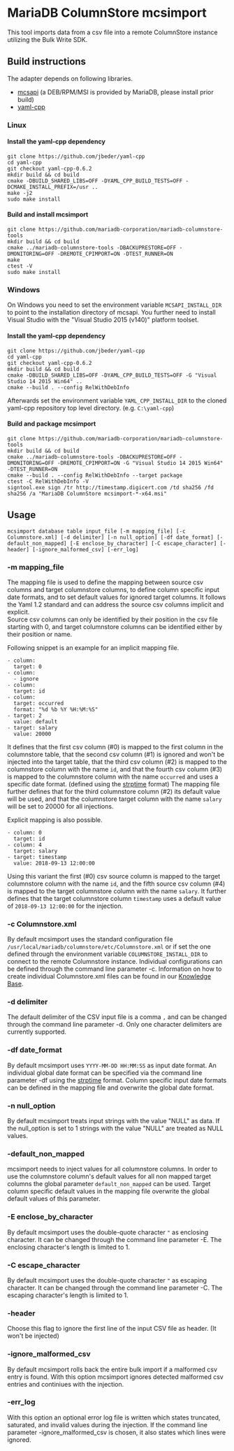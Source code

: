 # MariaDB ColumnStore mcsimport

This tool imports data from a csv file into a remote ColumnStore instance utilizing the Bulk Write SDK.

## Build instructions

The adapter depends on following libraries.

* [mcsapi] (a DEB/RPM/MSI is provided by MariaDB, please install prior build)
* [yaml-cpp]

### Linux

#### Install the yaml-cpp dependency
```shell
git clone https://github.com/jbeder/yaml-cpp
cd yaml-cpp
git checkout yaml-cpp-0.6.2
mkdir build && cd build
cmake -DBUILD_SHARED_LIBS=OFF -DYAML_CPP_BUILD_TESTS=OFF -DCMAKE_INSTALL_PREFIX=/usr ..
make -j2
sudo make install
```

#### Build and install mcsimport
```shell
git clone https://github.com/mariadb-corporation/mariadb-columnstore-tools
mkdir build && cd build
cmake ../mariadb-columnstore-tools -DBACKUPRESTORE=OFF -DMONITORING=OFF -DREMOTE_CPIMPORT=ON -DTEST_RUNNER=ON
make
ctest -V
sudo make install
```

### Windows
On Windows you need to set the environment variable `MCSAPI_INSTALL_DIR` to point to the installation directory of mcsapi. You further need to install Visual Studio with the "Visual Studio 2015 (v140)" platform toolset.

#### Install the yaml-cpp dependency
```shell
git clone https://github.com/jbeder/yaml-cpp
cd yaml-cpp
git checkout yaml-cpp-0.6.2
mkdir build && cd build
cmake -DBUILD_SHARED_LIBS=OFF -DYAML_CPP_BUILD_TESTS=OFF -G "Visual Studio 14 2015 Win64" ..
cmake --build . --config RelWithDebInfo
```

Afterwards set the environment variable `YAML_CPP_INSTALL_DIR` to the cloned yaml-cpp repository top level directory. (e.g. `C:\yaml-cpp`) 

#### Build and package mcsimport
```shell
git clone https://github.com/mariadb-corporation/mariadb-columnstore-tools
mkdir build && cd build
cmake ../mariadb-columnstore-tools -DBACKUPRESTORE=OFF -DMONITORING=OFF -DREMOTE_CPIMPORT=ON -G "Visual Studio 14 2015 Win64" -DTEST_RUNNER=ON
cmake --build . --config RelWithDebInfo --target package
ctest -C RelWithDebInfo -V
signtool.exe sign /tr http://timestamp.digicert.com /td sha256 /fd sha256 /a "MariaDB ColumnStore mcsimport-*-x64.msi"
```

## Usage
```shell
mcsimport database table input_file [-m mapping_file] [-c Columnstore.xml] [-d delimiter] [-n null_option] [-df date_format] [-default_non_mapped] [-E enclose_by_character] [-C escape_character] [-header] [-ignore_malformed_csv] [-err_log]
```

### -m mapping_file
The mapping file is used to define the mapping between source csv columns and target columnstore columns, to define column specific input date formats, and to set default values for ignored target columns. It follows the Yaml 1.2 standard and can address the source csv columns implicit and explicit.  
Source csv columns can only be identified by their position in the csv file starting with 0, and target columnstore columns can be identified either by their position or name.

Following snippet is an example for an implicit mapping file.
```
- column:
  target: 0
- column:
  - ignore
- column:
  target: id
- column:
  target: occurred
  format: "%d %b %Y %H:%M:%S"
- target: 2
  value: default
- target: salary
  value: 20000
```
It defines that the first csv column (#0) is mapped to the first column in the columnstore table, that the second csv column (#1) is ignored and won't be injected into the target table, that the third csv column (#2) is mapped to the columnstore column with the name `id`, and that the fourth csv column (#3) is mapped to the columnstore column with the name `occurred` and uses a specific date format. (defined using the [strptime] format)
The mapping file further defines that for the third columnstore column (#2) its default value will be used, and that the columnstore target column with the name `salary` will be set to 20000 for all injections. 


Explicit mapping is also possible.
```
- column: 0
  target: id
- column: 4
  target: salary
- target: timestamp
  value: 2018-09-13 12:00:00
```
Using this variant the first (#0) csv source column is mapped to the target columnstore column with the name `id`, and the fifth source csv column (#4) is mapped to the target columnstore column with the name `salary`. It further defines that the target columnstore column `timestamp` uses a default value of `2018-09-13 12:00:00` for the injection.

### -c Columnstore.xml
By default mcsimport uses the standard configuration file `/usr/local/mariadb/columnstore/etc/Columnstore.xml` or if set the one defined through the environment variable `COLUMNSTORE_INSTALL_DIR` to connect to the remote Columnstore instance. Individual configurations can be defined through the command line parameter -c. Information on how to create individual Columnstore.xml files can be found in our [Knowledge Base]. 

### -d delimiter
The default delimiter of the CSV input file is a comma `,` and can be changed through the command line parameter -d. Only one character delimiters are currently supported.

### -df date_format
By default mcsimport uses `YYYY-MM-DD HH:MM:SS` as input date format. An individual global date format can be specified via the command line parameter -df using the [strptime] format. Column specific input date formats can be defined in the mapping file and overwrite the global date format.

### -n null_option
By default mcsimport treats input strings with the value "NULL" as data. If the null_option is set to 1 strings with the value "NULL" are treated as NULL values.

### -default_non_mapped
mcsimport needs to inject values for all columnstore columns. In order to use the columnstore column's default values for all non mapped target columns the global parameter `default_non_mapped` can be used. Target column specific default values in the mapping file overwrite the global default values of this parameter.

### -E enclose_by_character
By default mcsimport uses the double-quote character `"` as enclosing character. It can be changed through the command line parameter -E. The enclosing character's length is limited to 1.

### -C escape_character
By default mcsimport uses the double-quote character `"` as escaping character. It can be changed through the command line parameter -C. The escaping character's length is limited to 1.

### -header
Choose this flag to ignore the first line of the input CSV file as header. (It won't be injected)

### -ignore_malformed_csv
By default mcsimport rolls back the entire bulk import if a malformed csv entry is found. With this option mcsimport ignores detected malformed csv entries and continiues with the injection.

### -err_log
With this option an optional error log file is written which states truncated, saturated, and invalid values during the injection. If the command line parameter -ignore_malformed_csv is chosen, it also states which lines were ignored.

[mcsapi]: https://github.com/mariadb-corporation/mariadb-columnstore-api
[yaml-cpp]: https://github.com/jbeder/yaml-cpp
[strptime]: http://pubs.opengroup.org/onlinepubs/9699919799/functions/strptime.html
[Knowledge Base]: https://mariadb.com/kb/en/library/columnstore-bulk-write-sdk/#environment-configuration
